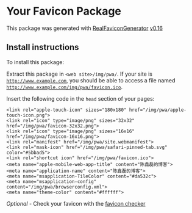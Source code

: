 # Your Favicon Package

This package was generated with [RealFaviconGenerator](https://realfavicongenerator.net/) [v0.16](https://realfavicongenerator.net/change_log#v0.16)

## Install instructions

To install this package:

Extract this package in <code>&lt;web site&gt;/img/pwa/</code>. If your site is <code>http://www.example.com</code>, you should be able to access a file named <code>http://www.example.com/img/pwa/favicon.ico</code>.

Insert the following code in the `head` section of your pages:

    <link rel="apple-touch-icon" sizes="180x180" href="/img/pwa/apple-touch-icon.png">
    <link rel="icon" type="image/png" sizes="32x32" href="/img/pwa/favicon-32x32.png">
    <link rel="icon" type="image/png" sizes="16x16" href="/img/pwa/favicon-16x16.png">
    <link rel="manifest" href="/img/pwa/site.webmanifest">
    <link rel="mask-icon" href="/img/pwa/safari-pinned-tab.svg" color="#5bbad5">
    <link rel="shortcut icon" href="/img/pwa/favicon.ico">
    <meta name="apple-mobile-web-app-title" content="陈鑫磊的博客">
    <meta name="application-name" content="陈鑫磊的博客">
    <meta name="msapplication-TileColor" content="#da532c">
    <meta name="msapplication-config" content="/img/pwa/browserconfig.xml">
    <meta name="theme-color" content="#ffffff">

*Optional* - Check your favicon with the [favicon checker](https://realfavicongenerator.net/favicon_checker)